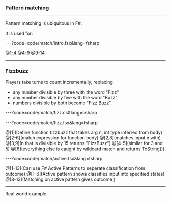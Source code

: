 ### Pattern matching

---

Pattern matching is ubiquitous in F#. 

It is used for:

---?code=code/match/intro.fsx&lang=fsharp

@[1-4]()
@[4-9]()
@[9-14]()


---

### Fizzbuzz

Players take turns to count incrementally, replacing

- any number divisible by three with the word "Fizz"
- any number divisible by five with the word "Buzz"
- numbers divisible by both become "Fizz Buzz".


---?code=code/match/fizz.cs&lang=csharp

---?code=code/match/fizz.fsx&lang=fsharp

@[1](Define function fizzbuzz that takes arg n. int type inferred from body)
@[2-6](match expression for function body)
@[2,8](matches input n with)
@[3,9](n that is divisible by 15 returns "FizzBuzz")
@[4-5](similar for 3 and 5)
@[6](everything else is caught by wildcard match and returns ToString())

---?code=code/match/active.fsx&lang=fsharp

@[1-13](Can use F# Active Patterns to seperate classification from outcome)
@[1-6](Active pattern shows classifies input into specified states)
@[8-13](Matching on active pattern gives outcome )

---

Real world example.